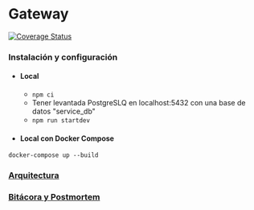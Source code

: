 # Gateway

[![Coverage Status](https://coveralls.io/repos/github/spotifiuby-taller2/gateway/badge.svg?t=lsi0g7)](https://coveralls.io/github/spotifiuby-taller2/gateway)

### Instalación y configuración

- #### Local
    * `npm ci`
    * Tener levantada PostgreSLQ en localhost:5432 con una base de datos "service_db"
    * `npm run startdev`

- #### Local con Docker Compose
```
docker-compose up --build
```

### [Arquitectura](https://drive.google.com/file/d/1aOISbgnXT0ToTs0DnvuCf7xsU4iSmJUU/view?usp=sharing)

### [Bitácora y Postmortem](https://spotifiuby-taller2.github.io/bitacora/)
